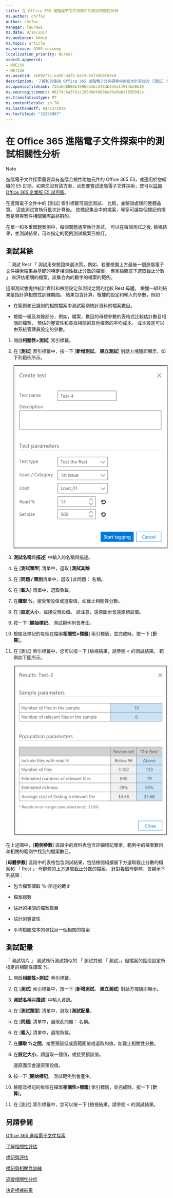 ```yaml
---
title: 在 Office 365 進階電子文件探索中的測試相關性分析
ms.author: chrfox
author: chrfox
manager: laurawi
ms.date: 9/14/2017
ms.audience: Admin
ms.topic: article
ms.service: O365-seccomp
localization_priority: Normal
search.appverid:
- MOE150
- MET150
ms.assetid: 1b092f7c-ea55-44f5-b419-63f3458fd7e0
description: '了解如何使用 Office 365 進階電子文件探索中的批次計算後的 [測試] 索引標籤，來測試、 比較，並驗證處理的整體品質。  '
ms.openlocfilehash: 735a6d8088b4696e2ebc348db435a11914bd0b10
ms.sourcegitcommit: 0017dc6a5f81c165d9dfd88be39a6bb17856582e
ms.translationtype: MT
ms.contentlocale: zh-TW
ms.lasthandoff: 04/23/2019
ms.locfileid: "32259967"
---
```

# <a name="test-relevance-analysis-in-office-365-advanced-ediscovery"></a>在 Office 365 進階電子文件探索中的測試相關性分析

> [!NOTE]
> 進階電子文件探索需要具有進階合規性附加元件的 Office 365 E3，或適用於您組織的 E5 訂閱。如果您沒有該方案，且想要嘗試進階電子文件探索，您可以[註冊 Office 365 企業版 E5 試用版](https://go.microsoft.com/fwlink/p/?LinkID=698279)。 
  
在進階電子文件中的 [測試] 索引標籤可讓您測試、 比較，並驗證處理的整體品質。 這些測試會執行批次計算後。 依標記集合中的檔案，專家可讓每個標記的檔案是否與案件相關實際最終斟酌。 
  
在單一和多重問題案例中，每個問題通常執行測試。 可以在每個測試之後, 檢視結果，並測試結果，可以指定的範例測試檔案已修訂。
  
## <a name="testing-the-rest"></a>測試其餘

「 測試 Rest 「 測試用來驗證揀選決策，例如，若要檢閱上方最後一個進階電子文件探索結果為基礎的特定相關性截止分數的檔案。 專家檢閱底下選取截止分數 」 來評估相關的檔案，該集合內的數字的檔案的範例。
  
這項測試會提供統計資料和檢閱設定和測試之間的比較 Rest 母體。 檢閱一組的結果是指計算相關性訓練期間。 結果包含計算，根據的設定和輸入的參數，例如：
  
- 在範例和已識別的相關檔案中測試範例統計資料的檔案數目。 
    
- 檢閱一組及其餘部分，例如，檔案，數目的母體參數的表格式比較估計數目相關的檔案、 預估的豐富性和尋找相關的其他檔案的平均成本。 成本設定可以由系統管理員設定的參數。
    
1. 開啟**相關性\>測試**] 索引標籤。 
    
2. 在 [**測試**] 索引標籤中，按一下 [**新增測試**。 **建立測試**] 對話方塊隨即顯示，如下列範例所示。 
    
    ![相關性測試的其他結果](media/46e6898a-f929-4fd0-88d9-6f91d04b6ce2.png)
  
3. **測試名稱**與**描述**] 中輸入的名稱與描述。
    
4. 在 [**測試類型**] 清單中，選取 [**測試其餘**
    
5. 在 [**問題 / 類別**清單中，選取 [此問題： 名稱。 
    
6. 在 [**載入**] 清單中，選取負載。 
    
7. 在**讀取 %**，接受預設值或選取值，如截止相關性分數。 
    
8. 在 [**設定大小**，或接受預設值。 請注意，還原圖示會還原預設值。
    
9. 按一下 [**開始標記**。 測試範例則會產生。
    
10. 檢閱及標記的每個在檔案**相關性\>標籤**] 索引標籤，並完成時，按一下 [**計算**]。
    
11. 在 [測試] 索引標籤中，您可以按一下 [<b0>檢視結果</b0>，請參閱 < 的測試結果。 範例如下圖所示。 
    
    ![測試其他結果](media/b95744a9-047d-4c29-992d-04fa7e58e58a.png)
  
在上述圖中，[**範例參數**] 區段中的資料表包含詳細標記專家，範例中的檔案數目和相關的範例中找到的檔案數目。 
  
[**母體參數**] 區段中的表格包含測試結果，包括檢閱組擴展下方選取截止分數的檔案和 「 Rest 」 母群體的上方選取截止分數的檔案。 針對每個母群體，會顯示下列結果： 
  
- 包含檔案讀取 %-所述的截止
    
- 檔案總數 
    
- 估計的相關的檔案數目 
    
- 估計的豐富性 
    
- 平均檢閱成本的尋找另一個相關的檔案
    
## <a name="testing-the-slice"></a>測試配量

「 測試切片 」 測試執行測試類似的 「 測試其他 「 測試，，但檔案的區段設定所指定的相關性讀取 %。
  
1. 開啟**相關性\>測試**] 索引標籤。 
    
2. 在 [**測試**] 索引標籤中，按一下 [**新增測試**。 **建立測試**] 對話方塊隨即顯示。 
    
3. **測試名稱**與**描述**] 中輸入資訊。
    
4. 在 [**測試類型**] 清單中，選取 [**測試配量**。
    
5. 在 [**問題**] 清單中，選取此問題： 名稱。 
    
6. 在 [**載入**] 清單中，選取負載。 
    
7. 在**讀取 %之間**，接受預設低或高範圍值或選取的值，如截止相關性分數。 
    
8. 在**設定大小**，請選取一個值，或接受預設值。
    
    還原圖示會還原預設值。
    
9. 按一下 [**開始標記**。 測試範例則會產生。
    
10. 檢閱及標記的每個在檔案**相關性\>標籤**] 索引標籤，並完成時，按一下 [**計算**]。 
    
11. 在 [測試] 索引標籤中，您可以按一下 [<b0>檢視結果</b0>，請參閱 < 的測試結果。 
    
## <a name="see-also"></a>另請參閱

[Office 365 進階電子文件探索](office-365-advanced-ediscovery.md)
  
[了解相關性評估](assessment-in-relevance-in-advanced-ediscovery.md)
  
[標記與評估](tagging-and-assessment-in-advanced-ediscovery.md)
  
[標記與相關性訓練](tagging-and-relevance-training-in-advanced-ediscovery.md)
  
[追蹤相關性分析](track-relevance-analysis-in-advanced-ediscovery.md)
  
[決定根據結果](decision-based-on-the-results-in-advanced-ediscovery.md)

